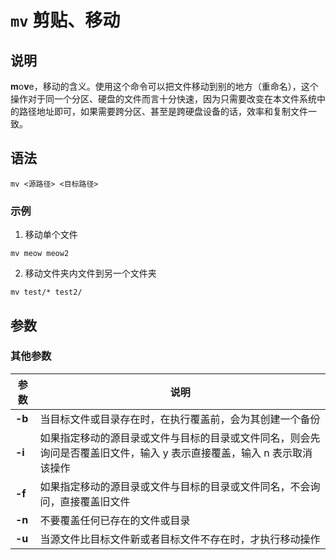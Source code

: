 # `mv` 剪贴、移动

## 说明

**m**o**v**e，移动的含义。使用这个命令可以把文件移动到别的地方（重命名），这个操作对于同一个分区、硬盘的文件而言十分快速，因为只需要改变在本文件系统中的路径地址即可，如果需要跨分区、甚至是跨硬盘设备的话，效率和复制文件一致。

## 语法

```shell
mv <源路径> <目标路径>
```

### 示例

1. 移动单个文件

```shell
mv meow meow2
```

2. 移动文件夹内文件到另一个文件夹

```shell
mv test/* test2/
```

## 参数

### 其他参数

| 参数 | 说明 |
| ---- | ---- |
| **-b** | 当目标文件或目录存在时，在执行覆盖前，会为其创建一个备份 |
| **-i** | 如果指定移动的源目录或文件与目标的目录或文件同名，则会先询问是否覆盖旧文件，输入 y 表示直接覆盖，输入 n 表示取消该操作 |
| **-f** | 如果指定移动的源目录或文件与目标的目录或文件同名，不会询问，直接覆盖旧文件 |
| **-n** | 不要覆盖任何已存在的文件或目录 |
| **-u** | 当源文件比目标文件新或者目标文件不存在时，才执行移动操作 |
